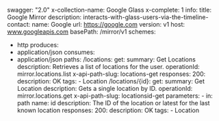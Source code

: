 swagger: "2.0"
x-collection-name: Google Glass
x-complete: 1
info:
  title: Google Mirror
  description: interacts-with-glass-users-via-the-timeline-
  contact:
    name: Google
    url: https://google.com
  version: v1
host: www.googleapis.com
basePath: /mirror/v1
schemes:
- http
produces:
- application/json
consumes:
- application/json
paths:
  /locations:
    get:
      summary: Get Locations
      description: Retrieves a list of locations for the user.
      operationId: mirror.locations.list
      x-api-path-slug: locations-get
      responses:
        200:
          description: OK
      tags:
      - Location
  /locations/{id}:
    get:
      summary: Get Location
      description: Gets a single location by ID.
      operationId: mirror.locations.get
      x-api-path-slug: locationsid-get
      parameters:
      - in: path
        name: id
        description: The ID of the location or latest for the last known location
      responses:
        200:
          description: OK
      tags:
      - Location